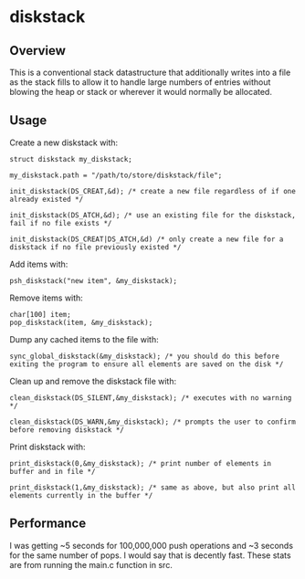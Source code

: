 # diskstack
## Overview   
This is a conventional stack datastructure that additionally writes into a file as the stack fills to allow it to handle large numbers of entries without blowing the heap or stack or wherever it would normally be allocated.   
## Usage
Create a new diskstack with:   
```
struct diskstack my_diskstack;
   
my_diskstack.path = "/path/to/store/diskstack/file";
   
init_diskstack(DS_CREAT,&d); /* create a new file regardless of if one already existed */   
   
init_diskstack(DS_ATCH,&d); /* use an existing file for the diskstack, fail if no file exists */
   
init_diskstack(DS_CREAT|DS_ATCH,&d) /* only create a new file for a diskstack if no file previously existed */
```
Add items with:   
```
psh_diskstack("new item", &my_diskstack);
```
Remove items with:
```
char[100] item;
pop_diskstack(item, &my_diskstack);
```
Dump any cached items to the file with:   
```
sync_global_diskstack(&my_diskstack); /* you should do this before exiting the program to ensure all elements are saved on the disk */
```
Clean up and remove the diskstack file with:   
```
clean_diskstack(DS_SILENT,&my_diskstack); /* executes with no warning */
   
clean_diskstack(DS_WARN,&my_diskstack); /* prompts the user to confirm before removing diskstack */
```
Print diskstack with:   
```
print_diskstack(0,&my_diskstack); /* print number of elements in buffer and in file */
   
print_diskstack(1,&my_diskstack); /* same as above, but also print all elements currently in the buffer */
```
## Performance
I was getting ~5 seconds for 100,000,000 push operations and ~3 seconds for the same number of pops. I would say that is decently fast. These stats are from running the main.c function in src.
